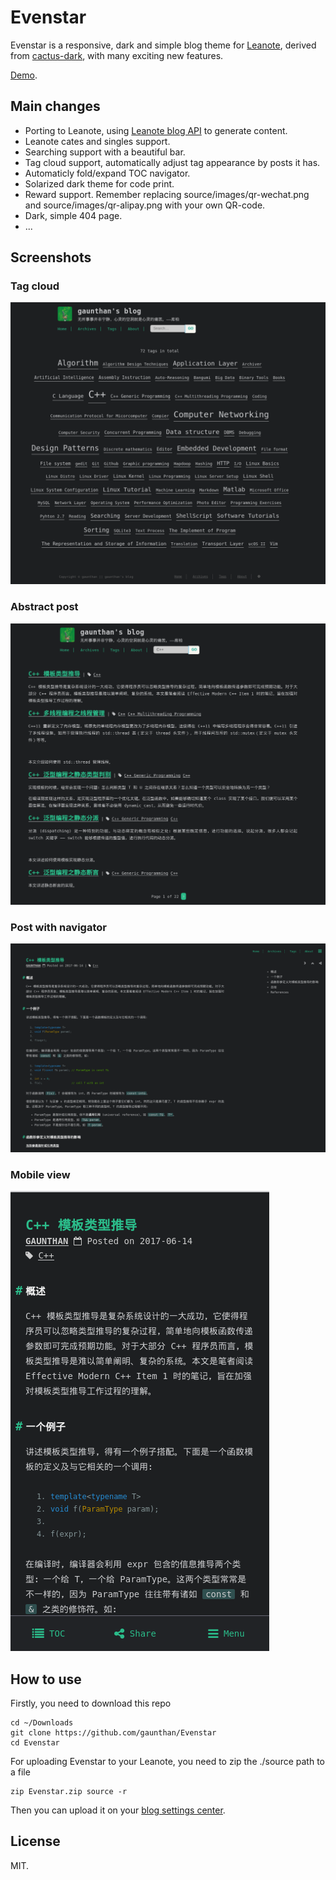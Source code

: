 # Evenstar
Evenstar is a responsive, dark and simple blog theme for [Leanote](https://leanote.com), derived from [cactus-dark](https://github.com/probberechts/cactus-dark), with many exciting new features.

[Demo](http://gaunthan.leanote.com).

## Main changes

- Porting to Leanote, using [Leanote blog API](https://github.com/leanote/leanote/wiki/leanote-blog-theme-api) to generate content.
- Leanote cates and singles support.
- Searching support with a beautiful bar. 
- Tag cloud support, automatically adjust tag appearance by posts it has.
- Automaticly fold/expand TOC navigator. 
- Solarized dark theme for code print.
- Reward support. Remember replacing source/images/qr-wechat.png and source/images/qr-alipay.png with your own QR-code. 
- Dark, simple 404 page. 
- ...

## Screenshots
### Tag cloud
![](images/screenshot-tags.png)

### Abstract post
![](images/screenshot-home-abstract-post.png)

### Post with navigator
![](images/screenshot-post-with-nav.png)

### Mobile view
![](images/screenshot-view-on-phone.png)

## How to use
Firstly, you need to download this repo
    
    cd ~/Downloads
    git clone https://github.com/gaunthan/Evenstar
    cd Evenstar

For uploading Evenstar to your Leanote, you need to zip the ./source path to a file

    zip Evenstar.zip source -r
    
Then you can upload it on your [blog settings center](https://leanote.com/member/blog/theme).

## License
MIT.
